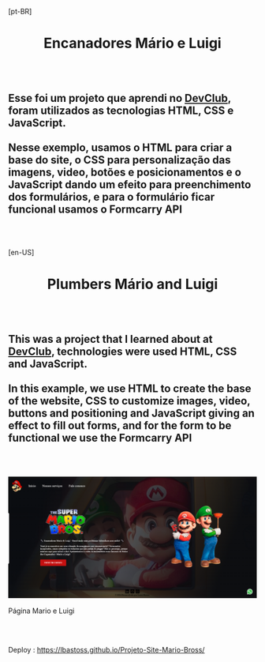 [pt-BR]
<h1 align="center">
 Encanadores Mário e Luigi</h1>
<br>
<br>
<h2> Esse foi um projeto que aprendi no <a href="https://rodolfomori.com.br/devclub">DevClub</a>, foram utilizados as tecnologias
  HTML, CSS e JavaScript.
<br>
  <br>
Nesse exemplo, usamos o HTML para criar a base do site, o CSS para personalização das imagens, video, botões e posicionamentos e o JavaScript dando um efeito para preenchimento dos formulários, e para o formulário ficar funcional usamos o Formcarry API</h2>
<br>
<br>




[en-US]<h1 align="center">
  Plumbers Mário and Luigi</h1>
<br>
<br>
<h2> This was a project that I learned about at <a href="https://rodolfomori.com.br/devclub">DevClub</a>, technologies were used
  HTML, CSS and JavaScript.
<br>
<br>
In this example, we use HTML to create the base of the website, CSS to customize images, video, buttons and positioning and JavaScript giving an effect to fill out forms, and for the form to be functional we use the Formcarry API
</h2>
<br>
<br>


<p>

<div>
 <img alt="Home page" src="https://github.com/lbastoss/Projeto-Site-Mario-Bross/blob/main/assets/Screenshot%202024-07-15%20112056.png" width="900" />
  <figcaption> <p bold >Página Mario e Luigi</p> </figcaption>
 


  </div>
  
<br>
<br>
 
Deploy : https://lbastoss.github.io/Projeto-Site-Mario-Bross/
